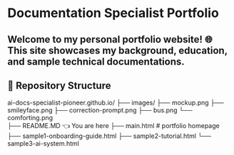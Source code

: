 # Documentation Specialist Portfolio

Welcome to my personal portfolio website! 🌐  
This site showcases my background, education, and sample technical documentations.
---

## 📁 Repository Structure
ai-docs-specialist-pioneer.github.io/
├── images/
    ├── mockup.png
    ├── smileyface.png
    ├── correction-prompt.png
    ├── bus.png
    └── comforting.png                               
├── README.MD                    👈 You are here
├── main.html                    # portfolio homepage
├── sample1-onboarding-guide.html
├── sample2-tutorial.html
└── sample3-ai-system.html
